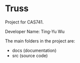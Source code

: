 # Truss

Project for CAS741.

Developer Name: Ting-Yu Wu

The main folders in the project are:

- docs (documentation)
- src (source code)
